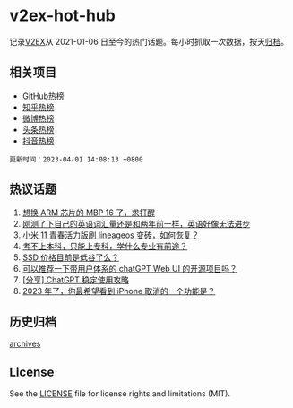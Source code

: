 # v2ex-hot-hub

 记录[V2EX](https://www.v2ex.com/)从 2021-01-06 日至今的热门话题。每小时抓取一次数据，按天[归档](archives)。
 
 ## 相关项目

- [GitHub热榜](https://github.com/lonnyzhang423/github-hot-hub)
- [知乎热榜](https://github.com/lonnyzhang423/zhihu-hot-hub)
- [微博热榜](https://github.com/lonnyzhang423/weibo-hot-hub)
- [头条热榜](https://github.com/lonnyzhang423/toutiao-hot-hub)
- [抖音热榜](https://github.com/lonnyzhang423/douyin-hot-hub)


 `更新时间：2023-04-01 14:08:13 +0800`

## 热议话题

1. [想换 ARM 芯片的 MBP 16 了，求打醒](https://www.v2ex.com/t/928788)
1. [刚测了下自己的英语词汇量还是和两年前一样，英语好像无法进步](https://www.v2ex.com/t/928757)
1. [小米 11 青春活力版刷 lineageos 变砖，如何恢复？](https://www.v2ex.com/t/928772)
1. [考不上本科，只能上专科，学什么专业有前途？](https://www.v2ex.com/t/928846)
1. [SSD 价格目前是低谷了么？](https://www.v2ex.com/t/928795)
1. [可以推荐一下带用户体系的 chatGPT Web UI 的开源项目吗？](https://www.v2ex.com/t/928809)
1. [[分享] ChatGPT 稳定使用攻略](https://www.v2ex.com/t/928782)
1. [2023 年了，你最希望看到 iPhone 取消的一个功能是？](https://www.v2ex.com/t/928834)

## 历史归档

[archives](archives)

## License

See the [LICENSE](LICENSE) file for license rights and limitations (MIT).
